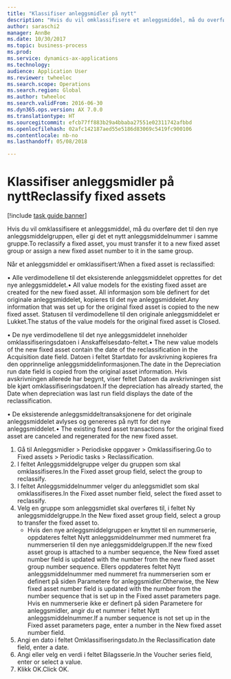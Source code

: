 ```yaml
--- 
title: "Klassifiser anleggsmidler på nytt"
description: "Hvis du vil omklassifisere et anleggsmiddel, må du overføre det til den nye anleggsmiddelgruppen, eller gi det et nytt anleggsmiddelnummer i samme gruppe."
author: saraschi2
manager: AnnBe
ms.date: 10/30/2017
ms.topic: business-process
ms.prod: 
ms.service: dynamics-ax-applications
ms.technology: 
audience: Application User
ms.reviewer: twheeloc
ms.search.scope: Operations
ms.search.region: Global
ms.author: twheeloc
ms.search.validFrom: 2016-06-30
ms.dyn365.ops.version: AX 7.0.0
ms.translationtype: HT
ms.sourcegitcommit: efcb77ff883b29a4bbaba27551e02311742afbbd
ms.openlocfilehash: 02afc142187aed55e5186d83069c5419fc900106
ms.contentlocale: nb-no
ms.lasthandoff: 05/08/2018

---
```

# <a name="reclassify-fixed-assets"></a><span data-ttu-id="13e31-103">Klassifiser anleggsmidler på nytt</span><span class="sxs-lookup"><span data-stu-id="13e31-103">Reclassify fixed assets</span></span>

[!include [task guide banner](../../includes/task-guide-banner.md)]

<span data-ttu-id="13e31-104">Hvis du vil omklassifisere et anleggsmiddel, må du overføre det til den nye anleggsmiddelgruppen, eller gi det et nytt anleggsmiddelnummer i samme gruppe.</span><span class="sxs-lookup"><span data-stu-id="13e31-104">To reclassify a fixed asset, you must transfer it to a new fixed asset group or assign a new fixed asset number to it in the same group.</span></span> 

<span data-ttu-id="13e31-105">Når et anleggsmiddel er omklassifisert:</span><span class="sxs-lookup"><span data-stu-id="13e31-105">When a fixed asset is reclassified:</span></span>

<span data-ttu-id="13e31-106">• Alle verdimodellene til det eksisterende anleggsmiddelet opprettes for det nye anleggsmiddelet.</span><span class="sxs-lookup"><span data-stu-id="13e31-106">• All value models for the existing fixed asset are created for the new fixed asset.</span></span> <span data-ttu-id="13e31-107">All informasjon som ble definert for det originale anleggsmiddelet, kopieres til det nye anleggsmiddelet.</span><span class="sxs-lookup"><span data-stu-id="13e31-107">Any information that was set up for the original fixed asset is copied to the new fixed asset.</span></span> <span data-ttu-id="13e31-108">Statusen til verdimodellene til den originale anleggsmiddelet er Lukket.</span><span class="sxs-lookup"><span data-stu-id="13e31-108">The status of the value models for the original fixed asset is Closed.</span></span> 

<span data-ttu-id="13e31-109">• De nye verdimodellene til det nye anleggsmiddelet inneholder omklassifiseringsdatoen i Anskaffelsesdato-feltet.</span><span class="sxs-lookup"><span data-stu-id="13e31-109">• The new value models of the new fixed asset contain the date of the reclassification in the Acquisition date field.</span></span> <span data-ttu-id="13e31-110">Datoen i feltet Startdato for avskrivning kopieres fra den opprinnelige anleggsmiddelinformasjonen.</span><span class="sxs-lookup"><span data-stu-id="13e31-110">The date in the Depreciation run date field is copied from the original asset information.</span></span> <span data-ttu-id="13e31-111">Hvis avskrivningen allerede har begynt, viser feltet Datoen da avskrivningen sist ble kjørt omklassifiseringsdatoen.</span><span class="sxs-lookup"><span data-stu-id="13e31-111">If the depreciation has already started, the Date when depreciation was last run field displays the date of the reclassification.</span></span> 

<span data-ttu-id="13e31-112">• De eksisterende anleggsmiddeltransaksjonene for det originale anleggsmiddelet avlyses og genereres på nytt for det nye anleggsmiddelet.</span><span class="sxs-lookup"><span data-stu-id="13e31-112">• The existing fixed asset transactions for the original fixed asset are canceled and regenerated for the new fixed asset.</span></span>

1. <span data-ttu-id="13e31-113">Gå til Anleggsmidler > Periodiske oppgaver > Omklassifisering.</span><span class="sxs-lookup"><span data-stu-id="13e31-113">Go to Fixed assets > Periodic tasks > Reclassification.</span></span>
2. <span data-ttu-id="13e31-114">I feltet Anleggsmiddelgruppe velger du gruppen som skal omklassifiseres.</span><span class="sxs-lookup"><span data-stu-id="13e31-114">In the Fixed asset group field, select the group to reclassify.</span></span>
3. <span data-ttu-id="13e31-115">I feltet Anleggsmiddelnummer velger du anleggsmidlet som skal omklassifiseres.</span><span class="sxs-lookup"><span data-stu-id="13e31-115">In the Fixed asset number field, select the fixed asset to reclassify.</span></span>
4. <span data-ttu-id="13e31-116">Velg en gruppe som anleggsmidlet skal overføres til, i feltet Ny anleggsmiddelgruppe.</span><span class="sxs-lookup"><span data-stu-id="13e31-116">In the New fixed asset group field, select a group to transfer the fixed asset to.</span></span>
    * <span data-ttu-id="13e31-117">Hvis den nye anleggsmiddelgruppen er knyttet til en nummerserie, oppdateres feltet Nytt anleggsmiddelnummer med nummeret fra nummerserien til den nye anleggsmiddelgruppen.</span><span class="sxs-lookup"><span data-stu-id="13e31-117">If the new fixed asset group is attached to a number sequence, the New fixed asset number field is updated with the number from the new fixed asset group number sequence.</span></span> <span data-ttu-id="13e31-118">Ellers oppdateres feltet Nytt anleggsmiddelnummer med nummeret fra nummerserien som er definert på siden Parametere for anleggsmidler.</span><span class="sxs-lookup"><span data-stu-id="13e31-118">Otherwise, the New fixed asset number field is updated with the number from the number sequence that is set up in the Fixed asset parameters page.</span></span> <span data-ttu-id="13e31-119">Hvis en nummerserie ikke er definert på siden Parametere for anleggsmidler, angir du et nummer i feltet Nytt anleggsmiddelnummer.</span><span class="sxs-lookup"><span data-stu-id="13e31-119">If a number sequence is not set up in the Fixed asset parameters page, enter a number in the New fixed asset number field.</span></span>  
5. <span data-ttu-id="13e31-120">Angi en dato i feltet Omklassifiseringsdato.</span><span class="sxs-lookup"><span data-stu-id="13e31-120">In the Reclassification date field, enter a date.</span></span>
6. <span data-ttu-id="13e31-121">Angi eller velg en verdi i feltet Bilagsserie.</span><span class="sxs-lookup"><span data-stu-id="13e31-121">In the Voucher series field, enter or select a value.</span></span>
7. <span data-ttu-id="13e31-122">Klikk OK.</span><span class="sxs-lookup"><span data-stu-id="13e31-122">Click OK.</span></span>



